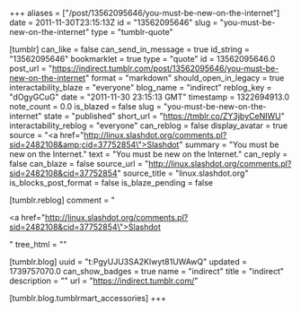 +++
aliases = ["/post/13562095646/you-must-be-new-on-the-internet"]
date = 2011-11-30T23:15:13Z
id = "13562095646"
slug = "you-must-be-new-on-the-internet"
type = "tumblr-quote"

[tumblr]
can_like = false
can_send_in_message = true
id_string = "13562095646"
bookmarklet = true
type = "quote"
id = 13562095646.0
post_url = "https://indirect.tumblr.com/post/13562095646/you-must-be-new-on-the-internet"
format = "markdown"
should_open_in_legacy = true
interactability_blaze = "everyone"
blog_name = "indirect"
reblog_key = "dOgyGCuG"
date = "2011-11-30 23:15:13 GMT"
timestamp = 1322694913.0
note_count = 0.0
is_blazed = false
slug = "you-must-be-new-on-the-internet"
state = "published"
short_url = "https://tmblr.co/ZY3jbyCeNIWU"
interactability_reblog = "everyone"
can_reblog = false
display_avatar = true
source = "<a href=\"http://linux.slashdot.org/comments.pl?sid=2482108&amp;cid=37752854\">Slashdot</a>"
summary = "You must be new on the Internet."
text = "You must be new on the Internet."
can_reply = false
can_blaze = false
source_url = "http://linux.slashdot.org/comments.pl?sid=2482108&cid=37752854"
source_title = "linux.slashdot.org"
is_blocks_post_format = false
is_blaze_pending = false

[tumblr.reblog]
comment = "<p><a href=\"http://linux.slashdot.org/comments.pl?sid=2482108&cid=37752854\">Slashdot</a></p>"
tree_html = ""

[tumblr.blog]
uuid = "t:PgyUJU3SA2Klwyt81UWAwQ"
updated = 1739757070.0
can_show_badges = true
name = "indirect"
title = "indirect"
description = ""
url = "https://indirect.tumblr.com/"

[tumblr.blog.tumblrmart_accessories]
+++
